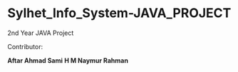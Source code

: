 # Sylhet_Info_System-JAVA_PROJECT
2nd Year JAVA Project

Contributor:

**Aftar Ahmad Sami**
**H M Naymur Rahman**
